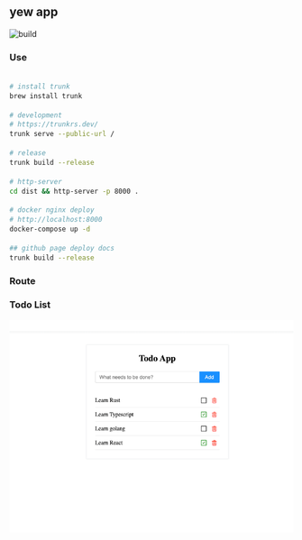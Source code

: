 ## yew app

![build](https://github.com/freeshineit/yew_app/workflows/build/badge.svg)

### Use

```bash

# install trunk
brew install trunk

# development
# https://trunkrs.dev/
trunk serve --public-url /

# release
trunk build --release

# http-server
cd dist && http-server -p 8000 .

# docker nginx deploy
# http://localhost:8000
docker-compose up -d

## github page deploy docs
trunk build --release
```



### Route



### Todo List

![todo list](./todo_list.png)